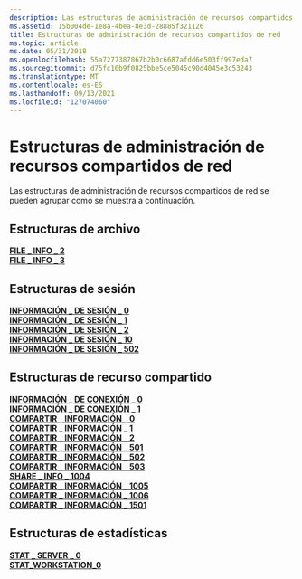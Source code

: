 ```yaml
---
description: Las estructuras de administración de recursos compartidos de red se pueden agrupar como se muestra a continuación.
ms.assetid: 15b004de-1e8a-4bea-8e3d-28885f321126
title: Estructuras de administración de recursos compartidos de red
ms.topic: article
ms.date: 05/31/2018
ms.openlocfilehash: 55a7277387867b2b0c6687afdd6e503ff997eda7
ms.sourcegitcommit: d75fc10b9f0825bbe5ce5045c90d4045e3c53243
ms.translationtype: MT
ms.contentlocale: es-ES
ms.lasthandoff: 09/13/2021
ms.locfileid: "127074060"
---
```

# <a name="network-share-management-structures"></a>Estructuras de administración de recursos compartidos de red

Las estructuras de administración de recursos compartidos de red se pueden agrupar como se muestra a continuación.

## <a name="file-structures"></a>Estructuras de archivo

<dl>

[**FILE \_ INFO \_ 2**](/windows/desktop/api/Lmshare/ns-lmshare-file_info_2)  
[**FILE \_ INFO \_ 3**](/windows/desktop/api/Lmshare/ns-lmshare-file_info_3)  
</dl>

## <a name="session-structures"></a>Estructuras de sesión

<dl>

[**INFORMACIÓN \_ DE SESIÓN \_ 0**](/windows/desktop/api/Lmshare/ns-lmshare-session_info_0)  
[**INFORMACIÓN \_ DE SESIÓN \_ 1**](/windows/desktop/api/Lmshare/ns-lmshare-session_info_1)  
[**INFORMACIÓN \_ DE SESIÓN \_ 2**](/windows/desktop/api/Lmshare/ns-lmshare-session_info_2)  
[**INFORMACIÓN \_ DE SESIÓN \_ 10**](/windows/desktop/api/Lmshare/ns-lmshare-session_info_10)  
[**INFORMACIÓN \_ DE SESIÓN \_ 502**](/windows/desktop/api/Lmshare/ns-lmshare-session_info_502)  
</dl>

## <a name="share-structures"></a>Estructuras de recurso compartido

<dl>

[**INFORMACIÓN \_ DE CONEXIÓN \_ 0**](/windows/desktop/api/Lmshare/ns-lmshare-connection_info_0)  
[**INFORMACIÓN \_ DE CONEXIÓN \_ 1**](/windows/desktop/api/Lmshare/ns-lmshare-connection_info_1)  
[**COMPARTIR \_ INFORMACIÓN \_ 0**](/windows/desktop/api/Lmshare/ns-lmshare-share_info_0)  
[**COMPARTIR \_ INFORMACIÓN \_ 1**](/windows/desktop/api/Lmshare/ns-lmshare-share_info_1)  
[**COMPARTIR \_ INFORMACIÓN \_ 2**](/windows/desktop/api/Lmshare/ns-lmshare-share_info_2)  
[**COMPARTIR \_ INFORMACIÓN \_ 501**](/windows/desktop/api/Lmshare/ns-lmshare-share_info_501)  
[**COMPARTIR \_ INFORMACIÓN \_ 502**](/windows/desktop/api/Lmshare/ns-lmshare-share_info_502)  
[**COMPARTIR \_ INFORMACIÓN \_ 503**](/windows/desktop/api/lmshare/ns-lmshare-share_info_503)  
[**SHARE \_ INFO \_ 1004**](/windows/desktop/api/Lmshare/ns-lmshare-share_info_1004)  
[**COMPARTIR \_ INFORMACIÓN \_ 1005**](/windows/desktop/api/Lmshare/ns-lmshare-share_info_1005)  
[**COMPARTIR \_ INFORMACIÓN \_ 1006**](/windows/desktop/api/Lmshare/ns-lmshare-share_info_1006)  
[**COMPARTIR \_ INFORMACIÓN \_ 1501**](/windows/desktop/api/Lmshare/ns-lmshare-share_info_1501)  
</dl>

## <a name="statistics-structures"></a>Estructuras de estadísticas

<dl>

[**STAT \_ SERVER \_ 0**](/windows/desktop/api/Lmstats/ns-lmstats-stat_server_0)  
[**STAT_WORKSTATION_0**](/windows/win32/api/lmstats/ns-lmstats-stat_workstation_0-r1)  
</dl>

 

 
